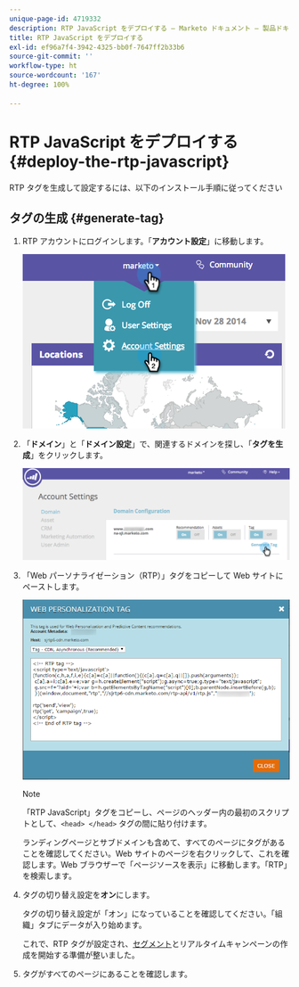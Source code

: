 ```yaml
---
unique-page-id: 4719332
description: RTP JavaScript をデプロイする — Marketo ドキュメント — 製品ドキュメント
title: RTP JavaScript をデプロイする
exl-id: ef96a7f4-3942-4325-bb0f-7647ff2b33b6
source-git-commit: ''
workflow-type: ht
source-wordcount: '167'
ht-degree: 100%

---
```


# RTP JavaScript をデプロイする {#deploy-the-rtp-javascript}

RTP タグを生成して設定するには、以下のインストール手順に従ってください

## タグの生成 {#generate-tag}

1. RTP アカウントにログインします。「**アカウント設定**」に移動します。

   ![](assets/image2014-12-1-23-3a3-3a12.png)

1. 「**ドメイン**」と「**ドメイン設定**」で、関連するドメインを探し、「**タグを生成**」をクリックします。

   ![](assets/image2014-12-1-23-3a5-3a35.png)

1. 「Web パーソナライゼーション（RTP）」タグをコピーして Web サイトにペーストします。

   ![](assets/web-personalization-tag.png)

   >[!NOTE]
   >
   >「RTP JavaScript」タグをコピーし、ページのヘッダー内の最初のスクリプトとして、`<head> </head>` タグの間に貼り付けます。

   ランディングページとサブドメインも含めて、すべてのページにタグがあることを確認してください。Web サイトのページを右クリックして、これを確認します。Web ブラウザーで「ページソースを表示」に移動します。「RTP」を検索します。

1. タグの切り替え設定を&#x200B;**オン**&#x200B;にします。

   タグの切り替え設定が「オン」になっていることを確認してください。「組織」タブにデータが入り始めます。

   これで、RTP タグが設定され、[セグメント](/help/marketo/product-docs/web-personalization/using-web-segments/create-a-basic-web-segment.md)とリアルタイムキャンペーンの作成を開始する準備が整いました。

1. タグがすべてのページにあることを確認します。

